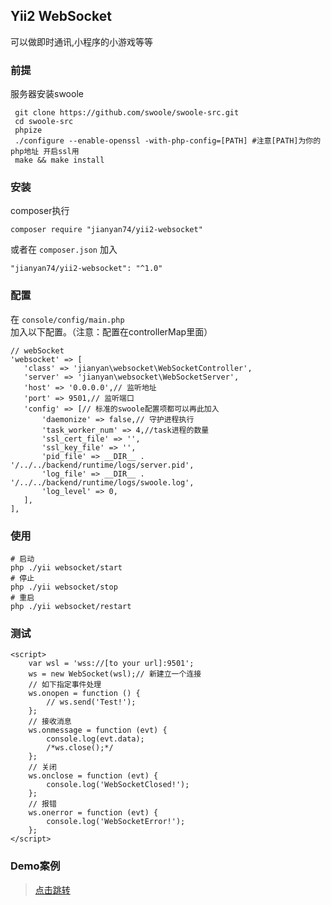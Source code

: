 ## Yii2 WebSocket

可以做即时通讯,小程序的小游戏等等

### 前提 

服务器安装swoole

```
 git clone https://github.com/swoole/swoole-src.git
 cd swoole-src
 phpize
 ./configure --enable-openssl -with-php-config=[PATH] #注意[PATH]为你的php地址 开启ssl用
 make && make install
 ```
### 安装
  
composer执行

```
composer require "jianyan74/yii2-websocket"
```

或者在 `composer.json` 加入

```
"jianyan74/yii2-websocket": "^1.0"
```
### 配置
 
 在 `console/config/main.php` 加入以下配置。（注意：配置在controllerMap里面）
 
 ```
// webSocket
'websocket' => [
    'class' => 'jianyan\websocket\WebSocketController',
    'server' => 'jianyan\websocket\WebSocketServer',
    'host' => '0.0.0.0',// 监听地址
    'port' => 9501,// 监听端口
    'config' => [// 标准的swoole配置项都可以再此加入
        'daemonize' => false,// 守护进程执行
        'task_worker_num' => 4,//task进程的数量
        'ssl_cert_file' => '',
        'ssl_key_file' => '',
        'pid_file' => __DIR__ . '/../../backend/runtime/logs/server.pid',
        'log_file' => __DIR__ . '/../../backend/runtime/logs/swoole.log',
        'log_level' => 0,
    ],
],
 ```
 
 ### 使用
 
  ```
  # 启动 
  php ./yii websocket/start
  # 停止 
  php ./yii websocket/stop
  # 重启 
  php ./yii websocket/restart
   ```
   
### 测试

```
<script>
    var wsl = 'wss://[to your url]:9501';
    ws = new WebSocket(wsl);// 新建立一个连接
    // 如下指定事件处理
    ws.onopen = function () {
        // ws.send('Test!');
    };
    // 接收消息
    ws.onmessage = function (evt) {
        console.log(evt.data);
        /*ws.close();*/
    };
    // 关闭
    ws.onclose = function (evt) {
        console.log('WebSocketClosed!');
    };
    // 报错
    ws.onerror = function (evt) {
        console.log('WebSocketError!');
    };
</script>
```

### Demo案例

> [点击跳转](http://rageframe.com/addons/execute.html?route=manual/index&addon=AppManual&name=sys-websocket)
